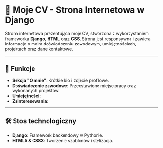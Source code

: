 # 📄 Moje CV - Strona Internetowa w Django

Strona internetowa prezentująca moje CV, stworzona z wykorzystaniem frameworka **Django**, **HTML** oraz **CSS**. Strona jest responsywna i zawiera informacje o moim doświadczeniu zawodowym, umiejętnościach, projektach oraz dane kontaktowe.

---
<!--
## 🌍 Podgląd na żywo

[Zobacz stronę na żywo](https://twoja-strona.herokuapp.com)
-->
## 🚀 Funkcje

<!--- **Responsywny design**: Działa dobrze na komputerach, tabletach i urządzeniach mobilnych. -->
- **Sekcja "O mnie"**: Krótkie bio i zdjęcie profilowe.
- **Doświadczenie zawodowe**: Przedstawione miejsc pracy oraz wykonanych projektów.
- **Umiejętności**: 
- **Zainteresowania**: 

---

## 🛠 Stos technologiczny

- **Django**: Framework backendowy w Pythonie.
- **HTML5 & CSS3**: Tworzenie szablonów i stylizacja.
